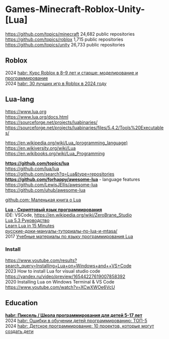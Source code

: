 # Games-Minecraft-Roblox-Unity-[Lua]
https://github.com/topics/minecraft 24,682 public repositories                
https://github.com/topics/roblox 1,715 public repositories             
https://github.com/topics/unity 26,733 public repositories              

## Roblox                            
2024 [habr: Курс Roblox в 8–9 лет и старше: моделирование и программирование](https://habr.com/ru/companies/pixel_study/articles/856830)                       
2024 [habr: 30 лучших игр в Roblox в 2024 году](https://habr.com/ru/companies/pixel_study/articles/856386/)         

## Lua-lang                 
https://www.lua.org                
https://www.lua.org/docs.html           
https://sourceforge.net/projects/luabinaries/
https://sourceforge.net/projects/luabinaries/files/5.4.2/Tools%20Executables/

https://en.wikipedia.org/wiki/Lua_(programming_language)                     
https://en.wikiversity.org/wiki/Lua
https://en.wikibooks.org/wiki/Lua_Programming

**https://github.com/topics/lua**                
https://github.com/lua/lua                
https://github.com/search?q=Lua&type=repositories
**https://github.com/forhappy/awesome-lua** - language features
https://github.com/LewisJEllis/awesome-lua
https://github.com/uhub/awesome-lua

[github.com: Маленькая книга о Lua](https://github.com/Gitart/the-little-lua-book)            

**[Lua - Скриптовый язык программирования](https://habr.com/ru/hubs/lua/articles/)**                
IDE: VSCode, https://en.wikipedia.org/wiki/ZeroBrane_Studio                   
[Lua 5.3 Руководство](https://web.archive.org/web/20230415092320/https://lua.org.ru/contents_ru.html)                      
[Learn Lua in 15 Minutes](https://tylerneylon.com/a/learn-lua/)           
[русские-доки-мануалы-туториалы-по-lua-и-mtasa/](https://forum.multitheftauto.com/topic/27040-русские-доки-мануалы-туториалы-по-lua-и-mtasa)                
2017 [Учебные материалы по языку программирования Lua](https://vk.com/topic-141509355_35092701)          

### Install                     
https://www.youtube.com/results?search_query=Installing+Lua+on+Windows+and++VS+Code             
2023 How to install Lua for visual studio code https://yandex.ru/video/preview/16544227619007858392                
2020 Installing Lua on Windows Terminal & VS Code https://www.youtube.com/watch?v=XCwXWOe6VcU              

## Education                        
**[habr: Пиксель / Школа программирования для детей 5-17 лет](https://habr.com/ru/companies/pixel_study/articles)**                             
2024 [habr: Ошибки в обучении детей программированию: ТОП-5](https://habr.com/ru/companies/pixel_study/articles/856556)                
2024 [habr: Детское программирование: 10 проектов, которые могут создать дети](https://habr.com/ru/companies/pixel_study/articles/856076/)                    
